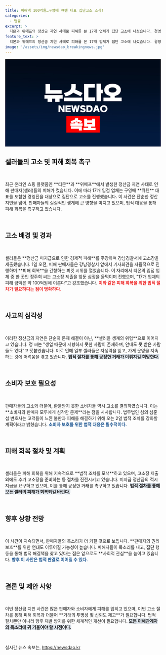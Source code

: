 ```yaml
---
title: 피해액 100억원…구영배 큐텐 대표 집단고소 소식!
categories:
  - 법률
excerpt: >
  티몬과 위메프의 정산금 지연 사태로 피해를 본 17개 업체가 집단 고소에 나섰습니다. 경영진을 상대로 한 이들의 기자회견에서는 피해 금액이 100억 원에 이른다고 밝혔습니다.
feature_text: >
  티몬과 위메프의 정산금 지연 사태로 피해를 본 17개 업체가 집단 고소에 나섰습니다. 경영진을 상대로 한 이들의 기자회견에서는 피해 금액이 100억 원에 이른다고 밝혔습니다.
image: '/assets/img/newsdao_breakingnews.jpg'
---
```


<p><img src="/assets/img/newsdao_breakingnews.jpg" alt="cryptoinkorea 속보" /></p>

<h2 data-ke-size="size26">셀러들의 고소 및 피해 회복 촉구</h2>

<p data-ke-size="size16">&nbsp;</p>

<p data-ke-size="size16">최근 온라인 쇼핑 플랫폼인 **티몬**과 **위메프**에서 발생한 정산금 지연 사태로 인해 판매자(셀러)들의 피해가 컸습니다. 이에 따라 17개 입점 업체는 구영배 **큐텐** 대표를 포함한 경영진을 대상으로 집단으로 고소를 진행했습니다. 이 사건은 단순한 정산 지연을 넘어, 판매자들의 실질적인 생계에 큰 영향을 미치고 있으며, 법적 대응을 통해 피해 회복을 촉구하고 있습니다.</p>

<p data-ke-size="size16">&nbsp;</p>

<h2 data-ke-size="size26">고소 배경 및 경과</h2>

<p data-ke-size="size16">&nbsp;</p>

<p data-ke-size="size16">셀러들은 **정산금 미지급으로 인한 경제적 피해**를 주장하며 강남경찰서에 고소장을 제출했습니다. 1일 오전, 피해 판매자들은 강남경찰서 앞에서 기자회견을 자율적으로 진행하며 **피해 회복**을 간청하는 피켓 시위를 열었습니다. 이 자리에서 티몬의 입점 업체 중 한 곳인 정주희 씨는 고소장 제출을 앞둔 심정을 울먹이며 전했으며, "17개 업체의 피해 금액은 약 100억원에 이른다"고 강조했습니다. <b><span style="color: #ee2323;">이와 같은 피해 회복을 위한 법적 절차가 필요하다는 점이 명확하다.</span></b></p>

<p data-ke-size="size16">&nbsp;</p>

<h2 data-ke-size="size26">사고의 심각성</h2>

<p data-ke-size="size16">&nbsp;</p>

<p data-ke-size="size16">이러한 정산금의 지연은 단순히 문제 해결이 아닌, **셀러들 생계의 위협**으로 이어지고 있습니다. 정 씨는 "생업 때문에 저항하지 못한 사람이 존재하며, 안내도 못 받은 사람들도 있다"고 덧붙였습니다. 이로 인해 일부 셀러들은 자생력을 잃고, 가게 운영을 지속하는 것에 어려움을 겪고 있습니다. <b><span style="background-color: #21538527;">법적 절차를 통해 공정한 거래가 이뤄지길 희망한다.</span></b></p>

<p data-ke-size="size16">&nbsp;</p>

<h2 data-ke-size="size26">소비자 보호 필요성</h2>

<p data-ke-size="size16">&nbsp;</p>

<p data-ke-size="size16">판매자들의 고소와 더불어, 환불받지 못한 소비자들 역시 고소를 결의하였습니다. 이는 **소비자와 판매자 모두에게 심각한 문제**라는 점을 시사합니다. 법무법인 심의 심준섭 변호사는 고객들이 느낀 불만과 피해를 해결하기 위해 오는 2일 법적 조치를 강화할 계획이라고 밝혔습니다. <b><span style="color: #1a5490;">소비자 보호를 위한 법적 대응은 필수적이다.</span></b></p>

<p data-ke-size="size16">&nbsp;</p>

<h2 data-ke-size="size26">피해 회복 절차 및 계획</h2>

<p data-ke-size="size16">&nbsp;</p>

<p data-ke-size="size16">셀러들은 피해 회복을 위해 지속적으로 **법적 조치를 모색**하고 있으며, 고소장 제출 외에도 추가 고소장을 준비하는 등 절차를 진전시키고 있습니다. 미지급 정산금의 적시 지급을 요구하고 있으며, 이를 통해 공정한 거래를 촉구하고 있습니다. <b><span style="background-color: #21538527;">법적 절차를 통해 모든 셀러의 피해가 회복되길 바란다.</span></b></p>

<p data-ke-size="size16">&nbsp;</p>

<h2 data-ke-size="size26">향후 상황 전망</h2>

<p data-ke-size="size16">&nbsp;</p>

<p data-ke-size="size16">이 사건이 지속되면서, 판매자들의 목소리가 더 커질 것으로 보입니다. **판매자의 권리 보호**를 위한 연대도 이루어질 가능성이 높습니다. 피해자들이 목소리를 내고, 집단 행동을 통해 법적 해결책을 찾고 있다는 점은 앞으로도 **사회적 관심**을 높이고 있습니다. <b><span style="color: #1a5490;">향후 이 사안은 법적 판결로 이어질 수 있다.</span></b></p>

<p data-ke-size="size16">&nbsp;</p>

<h2 data-ke-size="size26">결론 및 제안 사항</h2>

<p data-ke-size="size16">&nbsp;</p>

<p data-ke-size="size16">이번 정산금 지연 사건은 많은 판매자와 소비자에게 피해를 입히고 있으며, 이번 고소 절차를 통해 피해 회복과 더불어 **거래의 투명성 및 신뢰도 제고**가 필요합니다. 법적 절차뿐만 아니라 향후 재발 방지를 위한 체계적인 개선이 필요합니다. <b><span style="background-color: #21538527;">모든 이해관계자의 목소리에 귀 기울여야 할 시점이다.</span></b></p>

<p data-ke-size="size16">&nbsp;</p>
실시간 뉴스 속보는, <a href="https://newsdao.kr" rel="dofollow">https://newsdao.kr</a>


